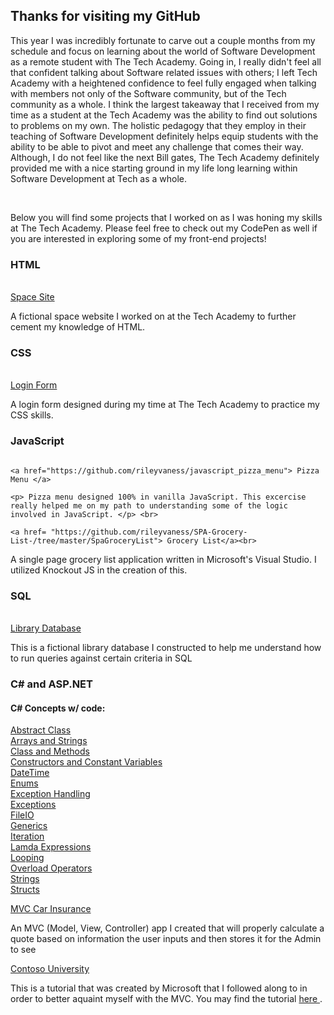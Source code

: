 <h2> Thanks for visiting my GitHub </h2> 
<p> This year I was incredibly fortunate to carve out a couple months from my schedule and focus on learning about the world of Software Development as a remote student with The Tech Academy. Going in, I really didn't feel all that confident talking about Software related issues with others; I left Tech Academy with a heightened confidence to feel fully engaged when talking with members not only of the Software community, but of the Tech community as a whole. I think the largest takeaway that I received from my time as a student at the Tech Academy was the ability to find out solutions to problems on my own. The holistic pedagogy that they employ in their teaching of Software Development definitely helps equip students with the ability to be able to pivot and meet any challenge that comes their way. Although, I do not feel like the next Bill gates, The Tech Academy definitely provided me with a nice starting ground in my life long learning within Software Development at Tech as a whole. </p><br>
<p> Below you will find some projects that I worked on as I was honing my skills at The Tech Academy. Please feel free to check out my CodePen as well if you are interested in exploring some of my front-end projects! </p> 
                                                                                           <h3> HTML </h3>             <br>
                                                                                           <a href="https://github.com/rileyvaness/spacesiteproject"> Space Site </a>
                   <p> A fictional space website I worked on at the Tech Academy to further cement my knowledge of HTML. </p>
                                                                                                                                                    <h3> CSS </h3>
                                       <br>
                                                                                                                                                    <a href="https://github.com/rileyvaness/loginform-"> Login Form </a>
                                                                                                                                                    <p> A login form designed during my time at The Tech Academy to practice my CSS skills. </p>
                                                                                                                                                    <h3> JavaScript </h3>
                                                                                                                                                    
                                                                                                                                                    <a href="https://github.com/rileyvaness/javascript_pizza_menu"> Pizza Menu </a> 
                                                                                                                                                    <p> Pizza menu designed 100% in vanilla JavaScript. This excercise really helped me on my path to understanding some of the logic involved in JavaScript. </p> <br>
                                                                                                                                                    <a href= "https://github.com/rileyvaness/SPA-Grocery-List-/tree/master/SpaGroceryList"> Grocery List</a><br>
  <p> A single page grocery list application written in Microsoft's Visual Studio. I utilized Knockout JS in the creation of this. </p>                                                                                                                                                    <h3> SQL </h3> <br>
                                                                                                                                                    <a href="https://github.com/rileyvaness/Library_Database"> Library Database </a>
                                                                                                                                                    <p> This is a fictional library database I constructed to help me understand how to run queries against certain criteria in SQL </p>
                                                                                                                                                    <h3> C# and ASP.NET </h3>
                                                                                                                                             <h4> C# Concepts w/ code: </h4>
<a href="https://github.com/rileyvaness/Tech-Academy-Projects/tree/master/AbstractClass/AbstractClass"> Abstract Class </a><br>
<a href="https://github.com/rileyvaness/Tech-Academy-Projects/tree/master/ArraysAndStringsProgram/ArraysAndStringsProgram"> Arrays and Strings</a><br>
<a href="https://github.com/rileyvaness/Tech-Academy-Projects/tree/master/ClassAndMethods/ClassAndMethods"> Class and Methods</a><br>
<a href="https://github.com/rileyvaness/Tech-Academy-Projects/tree/master/ConstructorsAndConstVariables/ConstructorsAndConstVariables"> Constructors and Constant Variables</a><br>
<a href="https://github.com/rileyvaness/Tech-Academy-Projects/tree/master/DateTime/DateTime"> DateTime </a><br>
<a href="https://github.com/rileyvaness/Tech-Academy-Projects/tree/master/Enums/Enums"> Enums </a><br>
<a href="https://github.com/rileyvaness/Tech-Academy-Projects/tree/master/ExceptionHandlingProgram/ExceptionHandlingProgram"> Exception Handling</a><br>
<a href ="https://github.com/rileyvaness/Tech-Academy-Projects/tree/master/Exceptions/Exceptions"> Exceptions</a><br>
<a href= "https://github.com/rileyvaness/Tech-Academy-Projects/tree/master/FileIO/FileIO"> FileIO </a><br>
<a href ="https://github.com/rileyvaness/Tech-Academy-Projects/tree/master/Generics/Generics"> Generics </a><br>
<a href = "https://github.com/rileyvaness/Tech-Academy-Projects/tree/master/Inheritance/Inheritance> Inheritance </a><br>
<a href ="https://github.com/rileyvaness/Tech-Academy-Projects/tree/master/IterationProgram/IterationProgram"> Iteration </a><br>
<a href ="https://github.com/rileyvaness/Tech-Academy-Projects/tree/master/LambdaExpressions/LambdaExpressions"> Lamda Expressions</a><br>
<a href= "https://github.com/rileyvaness/Tech-Academy-Projects/tree/master/LoopingExample/LoopingExample"> Looping </a><br>
<a href ="https://github.com/rileyvaness/Tech-Academy-Projects/tree/master/OverloadOperators/OverloadOperators"> Overload Operators </a><br>
<a href= "https://github.com/rileyvaness/Tech-Academy-Projects/tree/master/StringsProgram/StringsProgram">Strings </a><br>
<a href= "https://github.com/rileyvaness/Tech-Academy-Projects/tree/master/Structs/Structs"> Structs  </a><br>     
                                                                                                                                                    
                                                                                                                              
                

<a href ="https://github.com/rileyvaness/Tech-Academy-Projects/blob/master/MVC_CarInsurance/MVC_CarInsurance/Controllers/InsureeController.cs"> MVC Car Insurance</a><br> 
<p> An MVC (Model, View, Controller) app I created that will properly calculate a quote based on information the user inputs and then stores it for the Admin to see </p>
<a href= "https://github.com/rileyvaness/Tech-Academy-Projects/tree/master/ContosoUniversity/ContosoUniversity"> Contoso University </a><br>
<p> This is a tutorial that was created by Microsoft that I followed along to in order to better aquaint myself with the MVC. You may find the tutorial <a href="https://docs.microsoft.com/en-us/aspnet/mvc/overview/getting-started/getting-started-with-ef-using-mvc/creating-an-entity-framework-data-model-for-an-asp-net-mvc-application"> here </a>.


